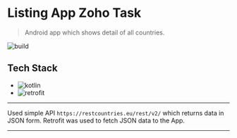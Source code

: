 # Listing App Zoho Task
>Android app which shows detail of all countries. 

![build](https://img.shields.io/badge/build-passing-green)
## Tech Stack
- ![kotlin](https://img.shields.io/badge/Koitlin-1.3.61-blue)
- ![retrofit](https://img.shields.io/badge/retrofit-2.7.1-orange)
***
Used simple API `https://restcountries.eu/rest/v2/` which returns data in JSON form. Retrofit was used to fetch JSON data to the App.
***

